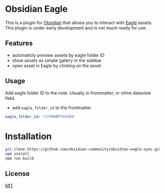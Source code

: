 # Obsidian Eagle

This is a plugin for [Obsidian](https://obsidian.md/) that allows you to interact with [Eagle](https://eagle.cool/) assets.
This plugin is under early development and is not much ready for use.

## Features

-   automaticly preview assets by eagle folder ID
-   show assets as simple gallery in the sidebar
-   open asset in Eagle by clicking on the asset

## Usage

Add eagle folder ID to the note. Usually in frontmatter, or inline dataview field.

-   add `eagle_folder_id` to the frontmatter

```yaml
eagle_folder_id: "LYVR9BPYU1UO4"
```

# Installation

```sh
git clone https://github.com/obsidian-community/obsidian-eagle-sync.git
npm install
npm run build
```

## License

[MIT](https://choosealicense.com/licenses/mit/)
